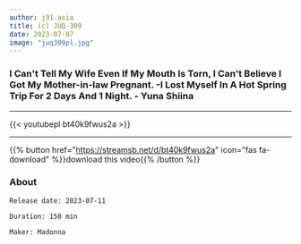 ```yaml
---
author: j91.asia
title: (c) JUQ-309
date: 2023-07-07
image: "juq309pl.jpg"
---
```


### I Can't Tell My Wife Even If My Mouth Is Torn, I Can't Believe I Got My Mother-in-law Pregnant. -I Lost Myself In A Hot Spring Trip For 2 Days And 1 Night. - Yuna Shiina
___

{{< youtubepl bt40k9fwus2a >}}
___

{{% button href="https://streamsb.net/d/bt40k9fwus2a" icon="fas fa-download" %}}download this video{{% /button %}}
### About

`Release date: 2023-07-11`

`Duration: 150 min`

`Maker:	Madonna`
